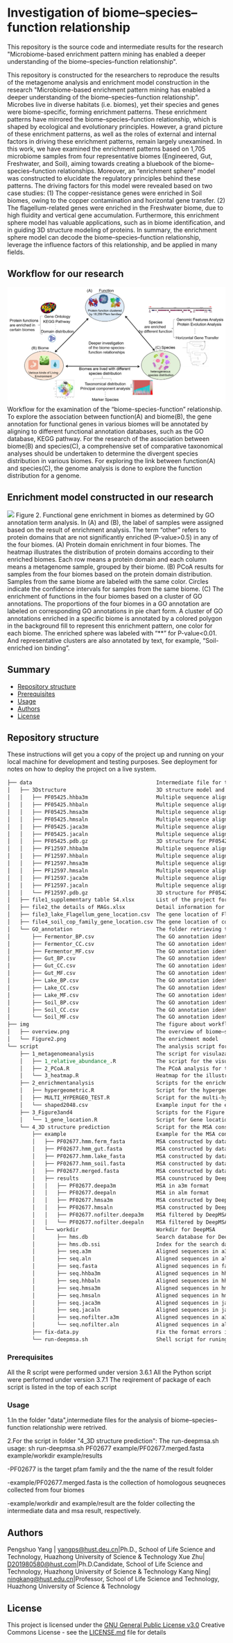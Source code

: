 # Investigation of biome–species–function relationship

This repository is the source code and intermediate results for the research "Microbiome-based enrichment pattern mining has enabled a deeper understanding of the biome–species–function relationship".

This repository is constructed for the researchers to reproduce the results of the metagenome analysis and enrichment model construction in the research "Microbiome-based enrichment pattern mining has enabled a deeper understanding of the biome–species–function relationship".
Microbes live in diverse habitats (i.e. biomes), yet their species and genes were biome-specific, forming enrichment patterns. These enrichment patterns have mirrored the biome–species–function relationship, which is shaped by ecological and evolutionary principles. However, a grand picture of these enrichment patterns, as well as the roles of external and internal factors in driving these enrichment patterns, remain largely unexamined. In this work, we have examined the enrichment patterns based on 1,705 microbiome samples from four representative biomes (Engineered, Gut, Freshwater, and Soil), aiming towards creating a bluebook of the biome–species–function relationships. Moreover, an “enrichment sphere” model was constructed to elucidate the regulatory principles behind these patterns. The driving factors for this model were revealed based on two case studies: (1) The copper-resistance genes were enriched in Soil biomes, owing to the copper contamination and horizontal gene transfer. (2) The flagellum-related genes were enriched in the Freshwater biome, due to high fluidity and vertical gene accumulation. Furthermore, this enrichment sphere model has valuable applications, such as in biome identification, and in guiding 3D structure modeling of proteins. In summary, the enrichment sphere model can decode the biome–species–function relationship, leverage the influence factors of this relationship, and be applied in many fields. 

## Workflow for our research
<img src="img/overview.png">
Workflow for the examination of the “biome-species-function” relationship. To explore the association between function(A) and biome(B), the gene annotation for functional genes in various biomes will be annotated by aligning to different functional annotation databases, such as the GO database, KEGG pathway. For the research of the association between biome(B) and species(C), a comprehensive set of comparative taxonomical analyses should be undertaken to determine the divergent species distribution in various biomes. For exploring the link between function(A) and species(C), the genome analysis is done to explore the function distribution for a genome.

## Enrichment model constructed in our research
<img src="img/Figure2.png">
Figure 2. Functional gene enrichment in biomes as determined by GO annotation term analysis. In (A) and (B), the label of samples were assigned based on the result of enrichment analysis. The term “other” refers to protein domains that are not significantly enriched (P-value>0.5) in any of the four biomes. (A) Protein domain enrichment in four biomes. The heatmap illustrates the distribution of protein domains according to their enriched biomes. Each row means a protein domain and each column means a metagenome sample, grouped by their biome. (B) PCoA results for samples from the four biomes based on the protein domain distribution. Samples from the same biome are labeled with the same color. Circles indicate the confidence intervals for samples from the same biome. (C) The enrichment of functions in the four biomes based on a cluster of GO annotations. The proportions of the four biomes in a GO annotation are labeled on corresponding GO annotations in pie chart form. A cluster of GO annotations enriched in a specific biome is annotated by a colored polygon in the background fill to represent this enrichment pattern, one color for each biome. The enriched sphere was labeled with “**” for P-value<0.01. And representative clusters are also annotated by text, for example, “Soil-enriched ion binding”.

## Summary

  - [Repository structure](#getting-started)
  - [Prerequisites](#Prerequisites)
  - [Usage](#Usage)
  - [Authors](#authors)
  - [License](#license)

## Repository structure

These instructions will get you a copy of the project up and running on
your local machine for development and testing purposes. See deployment
for notes on how to deploy the project on a live system.
```reStructuredText
├── data                                        Intermediate file for the analysis of biome–species–function relationship 
│   ├── 3Dstructure                             3D structure model and multiple sequences alignment for PF05425 and PF12597
│   │   ├── PF05425.hhba3m                      Multiple sequence alignment in a3m format 
│   │   ├── PF05425.hhbaln                      Multiple sequence alignment in aln format
│   │   ├── PF05425.hmsa3m                      Multiple sequence alignment for C-QUARK 
│   │   ├── PF05425.hmsaln                      Multiple sequence alignment for C-QUARK
│   │   ├── PF05425.jaca3m                      Multiple sequence alignment for C-QUARK
│   │   ├── PF05425.jacaln                      Multiple sequence alignment for C-QUARK
│   │   ├── PF05425.pdb.gz                      3D structure for PF05425 after supplementing by metagenome from soil biome 
│   │   ├── PF12597.hhba3m                      Multiple sequence alignment in a3m format 
│   │   ├── PF12597.hhbaln                      Multiple sequence alignment in aln format
│   │   ├── PF12597.hmsa3m                      Multiple sequence alignment for C-QUARK 
│   │   ├── PF12597.hmsaln                      Multiple sequence alignment for C-QUARK 
│   │   ├── PF12597.jaca3m                      Multiple sequence alignment for C-QUARK 
│   │   ├── PF12597.jacaln                      Multiple sequence alignment for C-QUARK 
│   │   └── PF12597.pdb.gz                      3D structure for PF05425 after supplementing by metagenome from soil biome 
│   ├── file1_supplementary table S4.xlsx       List of the project for four biomes and related information.
│   ├── file2_the details of MAGs.xlsx          Detail information for the assembled metagenome bins
│   ├── file3_lake_Flagellum_gene_location.csv  The gene location of Flagellum genes used in our project
│   ├── file4_soil_cop_family_gene_location.csv The gene location of cop genes used in our project
│   └── GO_annotation                           The folder retrieving the GO annotation in four biomes 
│       ├── Fermentor_BP.csv                    The GO annotation identified as Biological Process in Fermentor biome
│       ├── Fermentor_CC.csv                    The GO annotation identified as Celluar Composition in Fermentor biome
│       ├── Fermentor_MF.csv                    The GO annotation identified as Molecular Function in Fermentor biome
│       ├── Gut_BP.csv                          The GO annotation identified as Biological Process in Gut biome
│       ├── Gut_CC.csv                          The GO annotation identified as Celluar Composition in Gut biome
│       ├── Gut_MF.csv                          The GO annotation identified as Molecular Function in Gut biome
│       ├── Lake_BP.csv                         The GO annotation identified as Biological Process in Lake biome
│       ├── Lake_CC.csv                         The GO annotation identified as Celluar Composition in Lake biome
│       ├── Lake_MF.csv                         The GO annotation identified as Molecular Function in Lake biome
│       ├── Soil_BP.csv                         The GO annotation identified as Biological Process in Soil biome
│       ├── Soil_CC.csv                         The GO annotation identified as Celluar Composition in Soil biome
│       └── Soil_MF.csv                         The GO annotation identified as Molecular Function in Soil biome
├── img                                         The figure about workflow and enrichment model 
│   ├── overview.png                            The overview of biome–species–function relationship
│   └── Figure2.png                             The enrichment model
└── script                                      The analysis script for the analysis of biome–species–function relationship
    ├── 1_metagenomeanalysis                    The script for visulazation of the metagenome taxonomical composition
    │   ├── 1_relative_abundance_.R             The script for the visulazation of relative abundance of four biomes
    │   ├── 2_PCoA.R                            The PCoA analysis for the samples from four biomes
    │   └── 3_heatmap.R                         Heatmap for the illustration of the distribution of protein domains
    ├── 2_enrichmentanalysis                    Scripts for the enrichment analysis
    │   ├── hypergeometric.R                    Script for the hypergeometric
    │   ├── MULTI_HYPERGEO_TEST.R               Script for the multi-hypergeometric analysis
    │   └── shaped2048.csv                      Example input for the enrichment analysis
    ├── 3_Figure3and4                           Scripts for the Figure 3 and Figure 4
    │   └── 1_gene_location.R                   Script for Gene location illustration
    └── 4_3D structure prediction               Script for the MSA construction and 3D structure prediction 
        ├── example                             Example for the MSA constructed by different dataset
        │   ├── PF02677.hmm.ferm_fasta          MSA constructed by data from Engineered biome
        │   ├── PF02677.hmm_gut.fasta           MSA constructed by data from Gut biome
        │   ├── PF02677.hmm.lake_fasta          MSA constructed by data from Lake biome
        │   ├── PF02677.hmm_soil.fasta          MSA constructed by data from Soil biome
        │   ├── PF02677.merged.fasta            MSA constructed by data from four biomes
        │   ├── results                         MSA counstruced by DeepMSA
        │   │   ├── PF02677.deepa3m             MSA in a3m format
        │   │   ├── PF02677.deepaln             MSA in alm format
        │   │   ├── PF02677.hmsa3m              MSA constructed by DeepMSA
        │   │   ├── PF02677.hmsaln              MSA constructed by DeepMSA
        │   │   ├── PF02677.nofilter.deepa3m    MSA filtered by DeepMSA
        │   │   └── PF02677.nofilter.deepaln    MSA filtered by DeepMSA
        │   └── workdir                         Workdir for DeepMSA
        │       ├── hms.db                      Search database for DeepMSA
        │       ├── hms.db.ssi                  Index for the search database
        │       ├── seq.a3m                     Aligned sequences in a3m format
        │       ├── seq.aln                     Aligned sequences in aln format
        │       ├── seq.fasta                   Aligned sequences in fasta format
        │       ├── seq.hhba3m                  Aligned sequences in hhba3m database
        │       ├── seq.hhbaln                  Aligned sequences in hhbaln database
        │       ├── seq.hmsa3m                  Aligned sequences in hmsa3m database
        │       ├── seq.hmsaln                  Aligned sequences in hmsaln database
        │       ├── seq.jaca3m                  Aligned sequences in jaca3m database
        │       ├── seq.jacaln                  Aligned sequences in jacaln database
        │       ├── seq.nofilter.a3m            Aligned sequences in a3m format without filter
        │       └── seq.nofilter.aln            Aligned sequences in aln format without filter
        ├── fix-data.py                         Fix the format errors in input data
        └── run-deepmsa.sh                      Shell script for runing DeepMSA
```

### Prerequisites

All the R script were performed under version 3.6.1
All the Python script were performed under version 3.7.1
The reqirement of package of each script is listed in the top of each script

### Usage

1.In the folder "data",intermediate files for the analysis of biome–species–function relationship were retrived.

2.For the script in folder "4_3D structure prediction":
The run-deepmsa.sh
usage: sh run-deepmsa.sh PF02677 example/PF02677.merged.fasta example/workdir example/results

-PF02677 is the target pfam family and the the name of the result folder 

-example/PF02677.merged.fasta is the collection of homologous seuqneces collected from four biomes

-example/workdir and example/result are the folder collecting the intermediate data and msa result, respectively.

## Authors

Pengshuo Yang | yangps@hust.deu.cn|Ph.D., School of Life Science and Technology, Huazhong University of Science & Technology
Xue Zhu| D201980580@hust.com|Ph.D.Candidate, School of Life Science and Technology, Huazhong University of Science & Technology
Kang Ning| ningkang@hust.edu.cn|Professor, School of Life Science and Technology, Huazhong University of Science & Technology
## License

This project is licensed under the [GNU General Public License v3.0](LICENSE.md)
Creative Commons License - see the [LICENSE.md](LICENSE.md) file for
details

